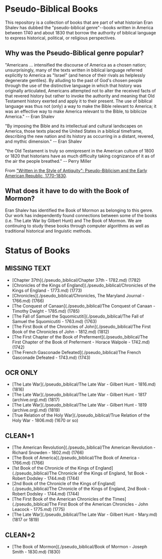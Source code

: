 Pseudo-Biblical Books
=====================

This repository is a collection of books that are part of what historian Eran Shalev has dubbed the "pseudo-biblical genre"--books written in America between 1740 and about 1830 that borrow the authority of biblical language to express historical, political, or religious perspectives.

Why was the Pseudo-Biblical genre popular?
------------------------------------------

"Americans ... intensified the discourse of America as a chosen nation; unsurprisingly, many of the texts written in biblical language referred explicitly to America as "Israel" (and hence of their rivals as helplessly degenerate gentiles). By alluding to the past of God's chosen people through the use of the distinctive language in which that history was originally articulated, Americans attempted not to alter the received facts of that revered history but rather to invoke the authority and meaning that Old Testament history exerted and apply it to their present. The use of biblical language was thus not (only) a way to make the Bible relevant to America; it was an effective way to make America relevant to the Bible, to biblicize America." -- Eran Shalev

"By imposing the Bible and its intellectual and cultural landscapes on America, those texts placed the United States in a biblical timeframe, describing the new nation and its history as occurring in a distant, revered, and mythic dimension." -- Eran Shalev

"the Old Testament is truly so omnipresent in the American culture of 1800 or 1820 that historians have as much difficulty taking cognizance of it as of the air the people breathed." -- Perry Miller

From ["Written in the Style of Antiquity": Pseudo-Biblicism and the Early American Republic, 1770-1830](http://www.thefreelibrary.com/%22Written+in+the+Style+of+Antiquity%22%3A+Pseudo-Biblicism+and+the+Early...-a0244888045).

What does it have to do with the Book of Mormon?
------------------------------------------------

Eran Shalev has identified the Book of Mormon as belonging to this genre. Our work has independently found connections between some of the books (i.e. The Late War by Gilbert Hunt) and The Book of Mormon. We are continuing to study these books through computer algorithms as well as traditional historical and linguistic methods.


Status of Books
===============

MISSING TEXT
------------

- [Chapter 37th](./pseudo_biblical/Chapter 37th - 1782.md) (1782)
- [Chronicles of the Kings of England](./pseudo_biblical/Chronicles of the Kings of England - 1773.md) (1773)
- [Chronicles](./pseudo_biblical/Chronicles, The Maryland Journal - 1766.md) (1766)
- [The Conquest of Canaan](./pseudo_biblical/The Conquest of Canaan - Timothy Dwight - 1785.md) (1785)
- [The Fall of Samuel the Squomicutiti](./pseudo_biblical/The Fall of Samuel the Squomicutiti - 1763.md) (1763)
- [The First Book of the Chronicles of John](./pseudo_biblical/The First Book of the Chronicles of John - 1812.md) (1812)
- [The First Chapter of the Book of Preferment](./pseudo_biblical/The First Chapter of the Book of Preferment - Horace Walpole - 1742.md) (1742)
- [The French Gasconade Defeated](./pseudo_biblical/The French Gasconade Defeated - 1743.md) (1743)

OCR ONLY
--------

- [The Late War](./pseudo_biblical/The Late War - Gilbert Hunt - 1816.md) (1816)
- [The Late War](./pseudo_biblical/The Late War - Gilbert Hunt - 1817 (archive.org).md) (1817)
- [The Late War](./pseudo_biblical/The Late War - Gilbert Hunt - 1819 (archive.org).md) (1819)
- [True Relation of the Holy War](./pseudo_biblical/True Relation of the Holy War - 1806.md) (1670 or so)

CLEAN+1
-------

- [The American Revolution](./pseudo_biblical/The American Revolution - Richard Snowden - 1802.md) (1766)
- [The Book of America](./pseudo_biblical/The Book of America - 1766.md) (1766)
- [1st Book of the Chronicle of the Kings of England](./pseudo_biblical/The Chronicle of the Kings of England, 1st Book - Robert Dodsley - 1744.md) (1744)
- [2nd Book of the Chronicle of the Kings of England](./pseudo_biblical/The Chronicle of the Kings of England, 2nd Book - Robert Dodsley - 1744.md) (1744)
- [The First Book of the American Chronicles of the Times](./pseudo_biblical/The First Book of the American Chronicles - John Leacock - 1775.md) (1775)
- [The Late War](./pseudo_biblical/The Late War - Gilbert Hunt - Mary.md) (1817 or 1819)

CLEAN+2
-------

- [The Book of Mormon](./pseudo_biblical/Book of Mormon - Joseph Smith - 1830.md) (1830)
